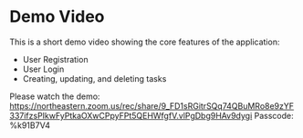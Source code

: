 # Demo Video

This is a short demo video showing the core features of the application:

- User Registration
- User Login
- Creating, updating, and deleting tasks

Please watch the demo: https://northeastern.zoom.us/rec/share/9_FD1sRGitrSQq74QBuMRo8e9zYF337ifzsPIkwFyPtkaOXwCPpyFPt5QEHWfgfV.vlPgDbg9HAv9dygi
Passcode: %k91B7V4
